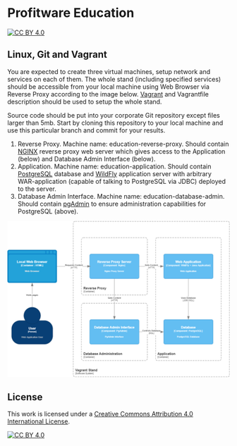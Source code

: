 # Profitware Education

[![CC BY 4.0](https://img.shields.io/badge/License-CC%20BY%204.0-lightgrey.svg)](http://creativecommons.org/licenses/by/4.0/)


## Linux, Git and Vagrant

You are expected to create three virtual machines, setup network and services on each of them. The whole stand (including specified services) should be accessible from your local machine using Web Browser via Reverse Proxy according to the image below. [Vagrant](https://www.vagrantup.com/) and Vagrantfile description should be used to setup the whole stand.

Source code should be put into your corporate Git repository except files larger than 5mb. Start by cloning this repository to your local machine and use this particular branch and commit for your results.

1. Reverse Proxy. Machine name: education-reverse-proxy. Should contain [NGINX](https://nginx.org/) reverse proxy web server which gives access to the Application (below) and Database Admin Interface (below).
2. Application. Machine name: education-application. Should contain [PostgreSQL](https://www.postgresql.org/) database and [WildFly](https://www.wildfly.org/) application server with arbitrary WAR-application (capable of talking to PostgreSQL via JDBC) deployed to the server.
3. Database Admin Interface. Machine name: education-database-admin. Should contain [pgAdmin](https://www.pgadmin.org/) to ensure administration capabilities for PostgreSQL (above).

<img src="/img/education-linux-git-and-vagrant.png"
    alt="Education: Linux, Git and Vagrant Diagram" />


## License

This work is licensed under a
[Creative Commons Attribution 4.0 International License][cc-by].

[![CC BY 4.0][cc-by-image]][cc-by]

[cc-by]: http://creativecommons.org/licenses/by/4.0/
[cc-by-image]: https://i.creativecommons.org/l/by/4.0/88x31.png
[cc-by-shield]: https://img.shields.io/badge/License-CC%20BY%204.0-lightgrey.svg
